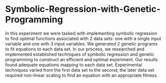 # Symbolic-Regression-with-Genetic-Programming

In this experiment we were tasked with implementing symbolic regression to find optimal functions associated with 2
data sets: one with a single input variable and one with 3
input variables. We generated 2 genetic programs to fit equations to each data set. In our process, we researched and implemented established techniques of symbolic regression and
genetic programming to construct an efficient and optimal experiment. Our results found adequate equations mapping to
each data set. Experimental techniques varied from the first
data set to the second; the later data set required non-linear
scaling to find an equation with an appropriate fitness.
